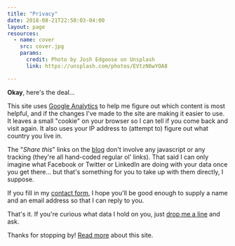 ```yaml
---
title: "Privacy"
date: 2018-08-21T22:50:03-04:00
layout: page
resources:
  - name: cover
    src: cover.jpg
    params:
      credit: Photo by Josh Edgoose on Unsplash
      link: https://unsplash.com/photos/EVtzN6wYOA8

---
```


**Okay**, here's the deal...

This site uses [Google Analytics](https://policies.google.com/privacy?hl=en) to help me figure out which content is most helpful, and if the changes I've made to the site are making it easier to use. It leaves a small "cookie" on your browser so I can tell if you come back and visit again. It also uses your IP address to (attempt to) figure out what country you live in. 

The "_Share this_" links on the [blog](/blog) don't involve any javascript or any tracking (they're all hand-coded regular ol' links). That said I can only imagine what Facebook or Twitter or LinkedIn are doing with your data once you get there... but that's something for you to take up with them directly, I suppose.

If you fill in my [contact form](/contact), I hope you'll be good enough to supply a name and an email address so that I can reply to you.

That's it. If you're curious what data I hold on you, just [drop me a line](/contact) and ask.

Thanks for stopping by! [Read more](/colophon) about this site.
